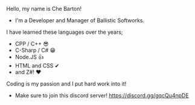 Hello, my name is Che Barton!
- I'm a Developer and Manager of Ballistic Softworks.

I have learned these languages over the years;
- CPP / C++ 😎
- C-Sharp / C# 😁
- Node.JS 👍
- HTML and CSS ✔
- and Z#! ❤

Coding is my passion and I put hard work into it!
- Make sure to join this discord server! https://discord.gg/gqcQu4npDE
